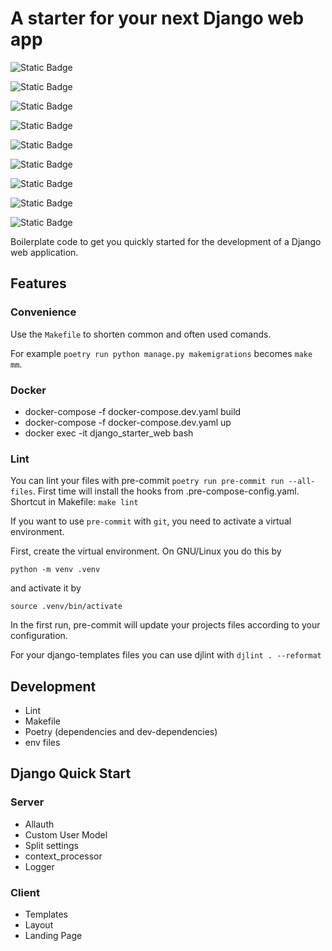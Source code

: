 # A starter for your next Django web app


![Static Badge](https://img.shields.io/badge/Django-%23092E20?style=for-the-badge&logo=django&logoColor=white)

![Static Badge](https://img.shields.io/badge/Poetry-%2360A5FA?style=for-the-badge&logo=poetry&logoColor=white)

![Static Badge](https://img.shields.io/badge/Docker-%232496ED?style=for-the-badge&logo=docker&logoColor=white)

![Static Badge](https://img.shields.io/badge/PostgreSQL-%234169E1?style=for-the-badge&logo=postgresql&logoColor=white)

![Static Badge](https://img.shields.io/badge/Celery-%2337814A?style=for-the-badge&logo=celery&logoColor=white)

![Static Badge](https://img.shields.io/badge/Redis-%23DC382D?style=for-the-badge&logo=redis&logoColor=white)

![Static Badge](https://img.shields.io/badge/Tailwind%20CSS-%2306B6D4?style=for-the-badge&logo=tailwindcss&logoColor=white)

![Static Badge](https://img.shields.io/badge/Htmx-%233366CC?style=for-the-badge&logo=htmx&logoColor=white)

![Static Badge](https://img.shields.io/badge/Material%20Design%20Icons-%232196F3?style=for-the-badge&logo=materialdesignicons&logoColor=white)



Boilerplate code to get you quickly started for the development of a Django web application.

## Features

### Convenience

Use the `Makefile` to shorten common and often used comands.

For example `poetry run python manage.py makemigrations` becomes `make mm`.

### Docker

- docker-compose -f docker-compose.dev.yaml build
- docker-compose -f docker-compose.dev.yaml up
- docker exec -it django_starter_web bash

### Lint
You can lint your files with pre-commit `poetry run pre-commit run --all-files`.
First time will install the hooks from .pre-compose-config.yaml.
Shortcut in Makefile: `make lint`

If you want to use `pre-commit` with `git`, you need to activate a virtual environment.

First, create the virtual environment. On GNU/Linux you do this by

`python -m venv .venv`

and activate it by

`source .venv/bin/activate`

In the first run, pre-commit will update your projects files according to your configuration.

For your django-templates files you can use djlint with `djlint . --reformat`

## Development
- Lint
- Makefile
- Poetry (dependencies and dev-dependencies)
- env files




## Django Quick Start
### Server
- Allauth
- Custom User Model
- Split settings
- context_processor
- Logger

### Client
- Templates
- Layout
- Landing Page
